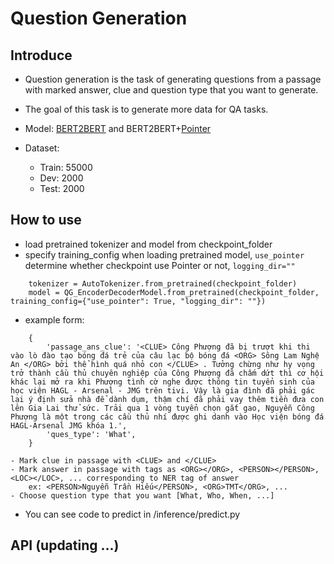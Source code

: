# Question Generation

## Introduce

- Question generation is the task of generating questions from a passage with marked answer, clue and question type that you want to generate.

- The goal of this task is to generate more data for QA tasks.

- Model: [BERT2BERT](https://huggingface.co/blog/warm-starting-encoder-decoder) and BERT2BERT+[Pointer](https://arxiv.org/abs/1704.04368)
- Dataset:
  - Train: 55000
  - Dev: 2000
  - Test: 2000

## How to use

- load pretrained tokenizer and model from checkpoint_folder
- specify training_config when loading pretrained model, `use_pointer` determine whether checkpoint use Pointer or not, `logging_dir=""`

```
    tokenizer = AutoTokenizer.from_pretrained(checkpoint_folder)
    model = QG_EncoderDecoderModel.from_pretrained(checkpoint_folder, training_config={"use_pointer": True, "logging_dir": ""})
```

- example form:

```
    {
        'passage_ans_clue': '<CLUE> Công Phượng đã bị trượt khi thi vào lò đào tạo bóng đá trẻ của câu lạc bộ bóng đá <ORG> Sông Lam Nghệ An </ORG> bởi thể hình quá nhỏ con </CLUE> . Tưởng chừng như hy vọng trở thành cầu thủ chuyên nghiệp của Công Phượng đã chấm dứt thì cơ hội khác lại mở ra khi Phượng tình cờ nghe được thông tin tuyển sinh của học viện HAGL - Arsenal - JMG trên tivi. Vậy là gia đình đã phải gác lại ý định sửa nhà để dành dụm, thậm chí đã phải vay thêm tiền đưa con lên Gia Lai thử sức. Trải qua 1 vòng tuyển chọn gắt gao, Nguyễn Công Phượng là một trong các cầu thủ nhí được ghi danh vào Học viện bóng đá HAGL-Arsenal JMG khóa 1.',
        'ques_type': 'What',
    }
```

    - Mark clue in passage with <CLUE> and </CLUE>
    - Mark answer in passage with tags as <ORG></ORG>, <PERSON></PERSON>, <LOC></LOC>, ... corresponding to NER tag of answer
        ex: <PERSON>Nguyễn Trần Hiếu</PERSON>, <ORG>TMT</ORG>, ...
    - Choose question type that you want [What, Who, When, ...]

- You can see code to predict in /inference/predict.py

## API (updating ...)
